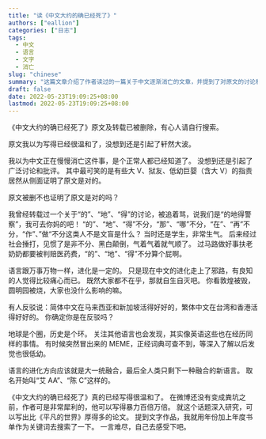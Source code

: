 ```yaml
---
title: "读《中文大约的确已经死了》"
authors: ["eallion"]
categories: ["日志"]
tags: 
  - 中文
  - 语言
  - 文字
  - 消亡
slug: "chinese"
summary: "这篇文章介绍了作者读过的一篇关于中文逐渐消亡的文章，并提到了对原文的讨论和批评。作者认为一些人无法正确使用“的”、“地”、“得”、“那”、“哪”、“在”、“再”、“作”和“做”，这使得他们被称为文盲。文章还提到了语言的进化以及其他语言也面临类似问题。最后，作者表示对于中文的消亡并不感到痛心，并提到了作者以往的写作风格和对文字作品的搜索体验。"
draft: false
date: 2022-05-23T19:09:25+08:00
lastmod: 2022-05-23T19:09:25+08:00
---
```


《中文大约的确已经死了》原文及转载已被删除，有心人请自行搜索。

原文我以为写得已经很温和了，没想到还是引起了轩然大波。

我以为中文正在慢慢消亡这件事，是个正常人都已经知道了。
没想到还是引起了广泛讨论和批评。
其中最可笑的是有些大 V、狱友、低幼巨婴（含大 V）的指责居然从侧面证明了原文是对的。

原文被删不也证明了原文是对的吗？

我曾经转载过一个关于“的”、“地”、“得”的讨论，被追着骂，说我们是“的地得警察”，我可去你妈的吧！
“的”、“地”、“得”不分，“那”、“哪”不分，“在”、“再”不分，“作”、”做“不分这类人不是文盲是什么？
当时还是学生，非常生气。
后来经过社会捶打，见惯了是非不分、黑白颠倒，气着气着就气顺了。
过马路做好事扶老奶奶都要被判赔医药费，“的”、“地”、“得”不分算个屁啊。

语言跟万事万物一样，进化是一定的。
只是现在中文的进化走上了邪路，有良知的人觉得比较痛心而已。
既然大家都不在乎，那就自生自灭吧。
你看敦煌被毁，圆明园被烧，大家也没什么影响的嘛。

有人反驳说：简体中文在马来西亚和新加坡活得好好的，繁体中文在台湾和香港活得好好的。
你确定你是在反驳吗？

地球是个圈，历史是个环。
关注其他语言也会发现，其实像英语这些也在经历同样的事情。
有时候突然冒出来的 MEME，正经词典可查不到，等深入了解以后发觉也很低幼。

语言的进化方向应该就是大一统融合，最后全人类只剩下一种融合的新语言。
取名开始叫“艾 AA”、“陈 C”这样的。

《中文大约的确已经死了》真的已经写得很温和了。
在微博还没有变成粪坑之前，作者可是非常犀利的，他可以写得暴力百倍万倍。
就这个话题深入研究，可以写出比《平凡的世界》厚得多的论文。
提到文字作品，我就用年份加上年度书单作为关键词去搜索了一下。
一言难尽，自己去感受下吧。
